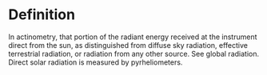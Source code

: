 # Definition

In actinometry, that portion of the radiant energy received at the
instrument direct from the sun, as distinguished from diffuse sky
radiation, effective terrestrial radiation, or radiation from any other
source. See global radiation. Direct solar radiation is measured by
pyrheliometers.
